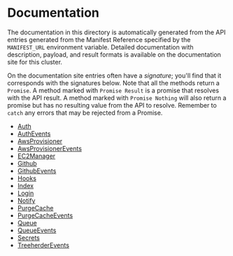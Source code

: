 # Documentation

The documentation in this directory is automatically generated from the API entries
generated from the Manifest Reference specified by the `MANIFEST_URL` environment variable.
Detailed documentation with description, payload, and result formats is available on
the documentation site for this cluster.

On the documentation site entries often have a
_signature_; you'll find that it corresponds with the signatures below. Note that all
the methods return a `Promise`. A method marked with `Promise Result` is a promise that
resolves with the API result. A method marked with `Promise Nothing` will also return a
promise but has no resulting value from the API to resolve. Remember to `catch` any errors
that may be rejected from a Promise.

- [Auth](auth.md)
- [AuthEvents](authevents.md)
- [AwsProvisioner](awsprovisioner.md)
- [AwsProvisionerEvents](awsprovisionerevents.md)
- [EC2Manager](ec2manager.md)
- [Github](github.md)
- [GithubEvents](githubevents.md)
- [Hooks](hooks.md)
- [Index](index.md)
- [Login](login.md)
- [Notify](notify.md)
- [PurgeCache](purgecache.md)
- [PurgeCacheEvents](purgecacheevents.md)
- [Queue](queue.md)
- [QueueEvents](queueevents.md)
- [Secrets](secrets.md)
- [TreeherderEvents](treeherderevents.md)

